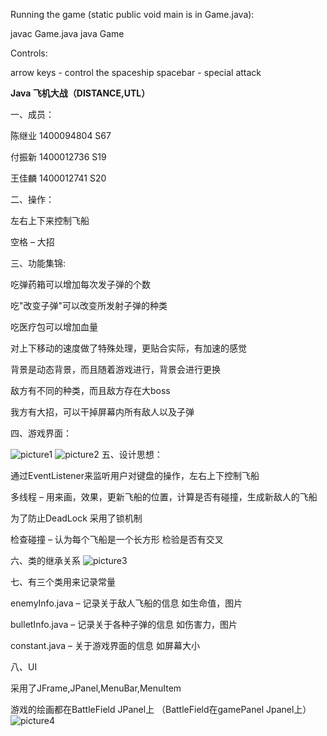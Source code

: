 Running the game (static public void main is in Game.java):

javac Game.java
java Game

Controls:

arrow keys - control the spaceship
spacebar - special attack

**Java 飞机大战（DISTANCE,UTL）**

一、成员：

陈继业 1400094804 S67

付振新 1400012736 S19

王佳麟 1400012741 S20

二、操作：

左右上下来控制飞船

空格 – 大招

三、功能集锦:

吃弹药箱可以增加每次发子弹的个数

吃&quot;改变子弹&quot;可以改变所发射子弹的种类

吃医疗包可以增加血量

对上下移动的速度做了特殊处理，更贴合实际，有加速的感觉

背景是动态背景，而且随着游戏进行，背景会进行更换

敌方有不同的种类，而且敌方存在大boss

我方有大招，可以干掉屏幕内所有敌人以及子弹

四、游戏界面：

![picture1](https://cloud.githubusercontent.com/assets/8156002/18005317/79f953b8-6bc3-11e6-80fc-c65ea1ca9cfa.png)
![picture2](https://cloud.githubusercontent.com/assets/8156002/18005316/79ec8d90-6bc3-11e6-92cf-9185a4d4263c.png)
五、设计思想：

通过EventListener来监听用户对键盘的操作，左右上下控制飞船

多线程 – 用来画，效果，更新飞船的位置，计算是否有碰撞，生成新敌人的飞船

为了防止DeadLock 采用了锁机制

检查碰撞 – 认为每个飞船是一个长方形 检验是否有交叉

六、类的继承关系
![picture3](https://cloud.githubusercontent.com/assets/8156002/18005315/79e94e14-6bc3-11e6-8477-72d93adf8ad4.png)

七、有三个类用来记录常量

enemyInfo.java – 记录关于敌人飞船的信息 如生命值，图片

bulletInfo.java – 记录关于各种子弹的信息 如伤害力，图片

constant.java – 关于游戏界面的信息 如屏幕大小

八、UI

采用了JFrame,JPanel,MenuBar,MenuItem

游戏的绘画都在BattleField JPanel上 （BattleField在gamePanel Jpanel上）
![picture4](https://cloud.githubusercontent.com/assets/8156002/18005314/79e15d62-6bc3-11e6-8dc3-0bf20474cab8.png)

